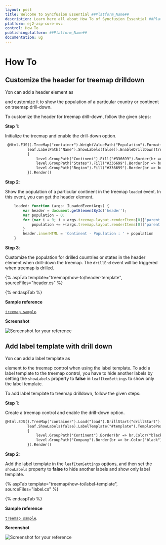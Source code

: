 ```yaml
---
layout: post
title: Welcome to Syncfusion Essential ##Platform_Name##
description: Learn here all about How To of Syncfusion Essential ##Platform_Name## widgets based on HTML5 and jQuery.
platform: ej2-asp-core-mvc
control: How To
publishingplatform: ##Platform_Name##
documentation: ug
---
```


# How To

<!-- markdownlint-disable MD036 -->

## Customize the header for treemap drilldown

<!-- markdownlint-disable MD033 -->
Yon can add a header element as <div> and customize it to show the population of a particular country or continent on treemap drill-down.

To customize the header for treemap drill-down, follow the given steps:

**Step 1**:

<!-- markdownlint-disable MD031 -->
Initialize the treemap and enable the drill-down option.

```html
 @Html.EJS().TreeMap("container").WeightValuePath("Population").Format("n").UseGroupingSeparator(true).WeightValuePath("Population").Palette(new string[] { "#9999ff", "#CCFF99", "#FFFF99", "#FF9999", "#FF99FF", "#FFCC66" }).LeafItemSettings(leaf =>
          leaf.LabelPath("Name").ShowLabels(false)).EnableDrillDown(true).Levels(level =>
          {
              level.GroupPath("Continent").Fill("#336699").Border(br => br.Color("black").Width(0.5)).Add();
              level.GroupPath("States").Fill("#336699").Border(br => br.Color("black").Width(0.5)).Add();
              level.GroupPath("Region").Fill("#336699").Border(br => br.Color("black").Width(0.5)).Add();
          }).Render()
```

**Step 2**:

Show the population of a particular continent in the treemap `loaded` event. In this event, you can get the header element.

```javascript
    loaded: function (args: ILoadedEventArgs) {
        var header = document.getElementById('header');
        var population = 0;
        for (var i = 0; i < args.treemap.layout.renderItems[0]['parent'].Continent.length; i++) {
            population += +(args.treemap.layout.renderItems[0]['parent'].Continent[i]['data'].Population);
        }
        header.innerHTML = 'Continent - Population : ' + population
    }
```

**Step 3**:

Customize the population for drilled countries or states in the header element when drill-down the treemap. The `drillEnd` event will be triggered when treemap is drilled.

{% aspTab template="treemap/how-to/header-template", sourceFiles="header.cs" %}

{% endaspTab %}

**Sample reference**

[`treemap sample`](http://www.syncfusion.com/downloads/support/directtrac/general/ze/header-422842907).

**Screenshot**

![Screenshot for your reference](./images/header-template.png)

## Add label template with drill down

Yon can add a label template as <div> element to the treemap control when using the label template. To add a label template to the treemap control, you have to hide another labels by setting the `showLabels` property to **false** in `leafItemSettings` to show only the label template.

To add label template to treemap drilldown, follow the given steps:

**Step 1**:

Create a treemap control and enable the drill-down option.

```html
@Html.EJS().TreeMap("container").Load("load").DrillStart("drillStart").WeightValuePath("Sales").Palette(new string[] { "white"}).LeafItemSettings(leaf =>
          leaf.ShowLabels(false).LabelTemplate("#template").TemplatePosition(Syncfusion.EJ2.TreeMap.LabelPosition.Center)).EnableDrillDown(true).Levels(level =>
          {
              level.GroupPath("Continent").Border(br => br.Color("black").Width(0.5)).Add();
              level.GroupPath("Company").Border(br => br.Color("black").Width(0.5)).Add();
          }).Render()
```
**Step 2**:

Add the label template in the `leafItemSettings` options, and then set the `showLabels` property to **false** to hide another labels and show only label template.

{% aspTab template="treemap/how-to/label-template", sourceFiles="label.cs" %}

{% endaspTab %}

**Sample reference**

[`treemap sample`](http://www.syncfusion.com/downloads/support/directtrac/general/ze/labels430533743).

**Screenshot**

![Screenshot for your reference](./images/label-template.png)